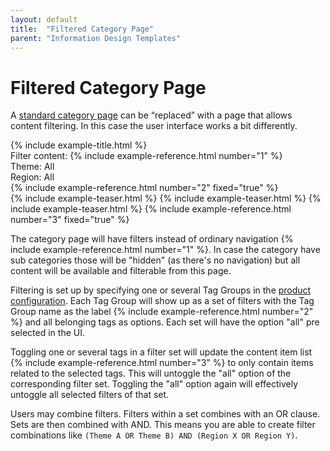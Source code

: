 ```yaml
---
layout: default
title:  "Filtered Category Page"
parent: "Information Design Templates"
---
```


# Filtered Category Page

A [standard category page](category.md) can be “replaced” with a page that allows content filtering. In this case the user interface works a bit differently.

<div class="example">
  <div class="example-header">
    <div class="example-title">
      {% include example-title.html %}
    </div>
    <div class="example-navigation">
      <div class="example-group-header">Filter content: {% include example-reference.html number="1" %}</div>
      <div class="example-navigation-group">
        <span class="example-label">Theme:</span>
        <span class="example-navigation-item example-navigation-item-with-text example-navigation-item-selected">All</span>
        <span class="example-navigation-item"></span>
        <span class="example-navigation-item"></span>
        <span class="example-navigation-item"></span>
      </div>
      <div class="example-navigation-group">
        <span class="example-label">Region: </span>
        <span class="example-navigation-item example-navigation-item-with-text example-navigation-item-selected">All</span>
        <span class="example-navigation-item"></span>
        <span class="example-navigation-item"></span>
      </div>      
      {% include example-reference.html number="2" fixed="true" %}
    </div>
  </div>
  <div class="example-body">
    <div class="example-teaser-list">
      {% include example-teaser.html %}
      {% include example-teaser.html %}
      {% include example-teaser.html %}
      {% include example-reference.html number="3" fixed="true" %}
    </div>
  </div>
</div>

The category page will have filters instead of ordinary navigation {% include example-reference.html number="1" %}. In case the category have sub categories those will be "hidden" (as there's no navigation) but all content will be available and filterable from this page.

Filtering is set up by specifying one or several Tag Groups in the [product configuration](../configuration/categories.md). Each Tag Group will show up as a set of filters with the Tag Group name as the label {% include example-reference.html number="2" %} and all belonging tags as options. Each set will have the option "all" pre selected in the UI.

Toggling one or several tags in a filter set will update the content item list {% include example-reference.html number="3" %} to only contain items related to the selected tags. This will untoggle the "all" option of the corresponding filter set. Toggling the "all" option again will effectively untoggle all selected filters of that set.

Users may combine filters. Filters within a set combines with an OR clause. Sets are then combined with AND. This means you are able to create filter combinations like `(Theme A OR Theme B) AND (Region X OR Region Y)`.

